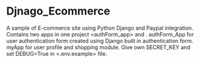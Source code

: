 # Djnago_Ecommerce
A sample of E-commerce site using Python Django and Paypal integration.
Contains two apps in one project <authForm_app> and <myApp>.
authForm_App for user authentication form created using Django built in authentication form.
myApp for user profile and shopping module. 
Give own SECRET_KEY and set DEBUG=True in <.env.example> file.
